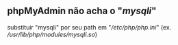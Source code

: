 ## phpMyAdmin não acha o "*mysqli*"
substituir "mysqli" por seu path em "*/etc/php/php.ini*" (ex. */usr/lib/php/modules/mysqli.so*)